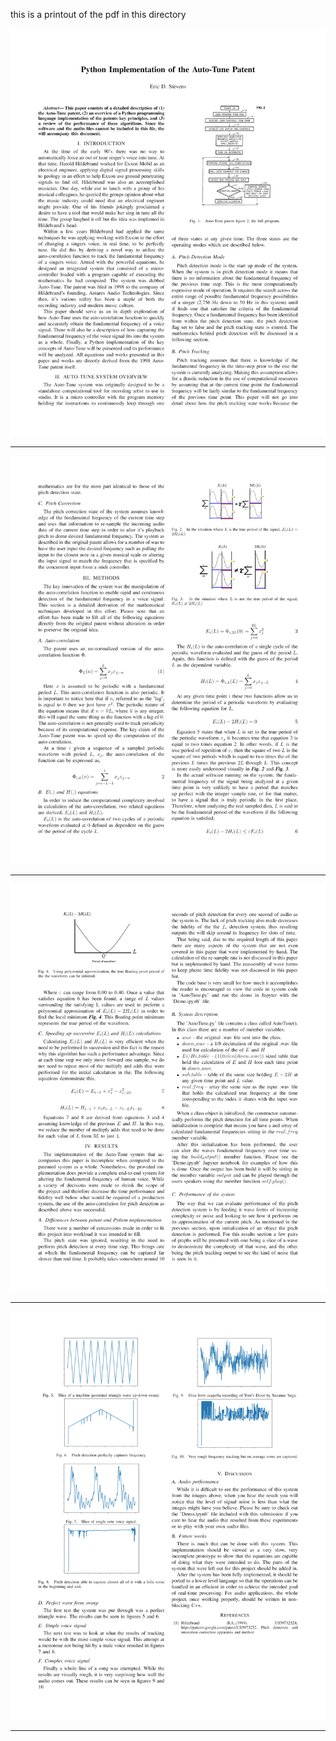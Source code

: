 this is a printout of the pdf in this directory

<img src="https://raw.githubusercontent.com/Eric-D-Stevens/Auto_Tune/master/rmimg/rmim1.png">
<hr>
<img src="https://raw.githubusercontent.com/Eric-D-Stevens/Auto_Tune/master/rmimg/rmim2.png">
<hr>
<img src="https://raw.githubusercontent.com/Eric-D-Stevens/Auto_Tune/master/rmimg/rmim3.png">
<hr>
<img src="https://raw.githubusercontent.com/Eric-D-Stevens/Auto_Tune/master/rmimg/rmim4.png">
<hr>
